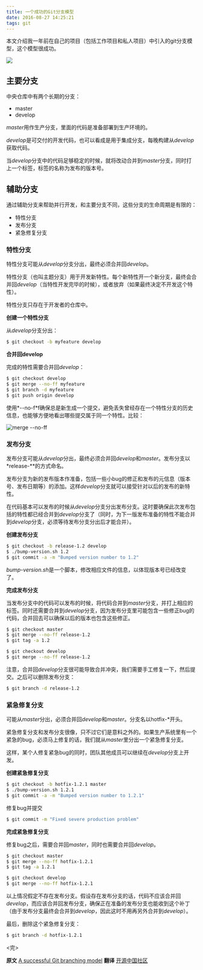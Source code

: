 ```yaml
---
title: 一个成功的Git分支模型
date: 2016-08-27 14:25:21
tags: git
---
```

本文介绍我一年前在自己的项目（包括工作项目和私人项目）中引入的git分支模型，这个模型很成功。
<!-- more -->

![](http://segmentfault.com/img/bVbYDS)

## 主要分支
中央仓库中有两个长期的分支：
* master
* develop

*master*用作生产分支，里面的代码是准备部署到生产环境的。

*develop*是可交付的开发代码，也可以看成是用于集成分支，每晚构建从*develop*获取代码。

当*develop*分支中的代码足够稳定的时候，就将改动合并到*master*分支，同时打上一个标签，标签的名称为发布的版本号。

## 辅助分支
通过辅助分支来帮助并行开发，和主要分支不同，这些分支的生命周期是有限的：

* 特性分支
* 发布分支
* 紧急修复分支

### 特性分支
特性分支可能从*develop*分支分出，最终必须合并回*develop*。

特性分支（也叫主题分支）用于开发新特性。每个新特性开一个新分支，最终会合并回*develop*（当特性开发完毕的时候），或者放弃（如果最终决定不开发这个特性）。

特性分支只存在于开发者的仓库中。

**创建一个特性分支**

从*develop*分支分出：

```bash
$ git checkout -b myfeature develop
```

**合并回develop**

完成的特性需要合并回*develop*：

```bash
$ git checkout develop
$ git merge --no-ff myfeature
$ git branch -d myfeature
$ git push origin develop
```

使用*--no-f*f确保总是新生成一个提交，避免丢失曾经存在一个特性分支的历史信息，也能够方便地看出哪些提交属于同一个特性。比较：

![merge --no-ff](http://segmentfault.com/img/bVbYDZ)

### 发布分支

发布分支可能从*develop*分出，最终必须合并回*develop*和*master*。发布分支以*release-\**的方式命名。

发布分支为新的发布版本作准备，包括一些小bug的修正和发布的元信息（版本号、发布日期等）的添加。这样*develop*分支就可以接受针对以后的发布的新特性。

在代码基本可以发布的时候从*develop*分支分出发布分支。这时要确保此次发布包括的特性都已经合并到*develop*分支了（同时，为下一版发布准备的特性不能合并到*develop*分支，必须等待发布分支分出后才能合并）。

**创建发布分支**

```bash
$ git checkout -b release-1.2 develop
$ ./bump-version.sh 1.2
$ git commit -a -m "Bumped version number to 1.2"
```
*bump-version.sh*是一个脚本，修改相应文件的信息，以体现版本号已经改变了。

**完成发布分支**

当发布分支中的代码可以发布的时候，将代码合并到*master*分支，并打上相应的标签。同时还需要合并到*develop*分支，因为发布分支里可能包含一些修正bug的代码，合并回去可以确保以后的版本也包含这些修正。

```bash
$ git checkout master
$ git merge --no-ff release-1.2
$ git tag -a 1.2

$ git checkout develop
$ git merge --no-ff release-1.2
```
注意，合并回*develop*分支很可能导致合并冲突，我们需要手工修复一下，然后提交。之后可以删除发布分支：

```bash
$ git branch -d release-1.2
```

### 紧急修复分支
可能从*master*分出，必须合并回*develop*和*master*。分支名以hotfix-*开头。

紧急修复分支和发布分支很像，只不过它们是意料之外的。如果生产系统里有一个紧急的bug，必须马上修复的话，我们就从*master*里分出一个紧急修复分支。

这样，某个人修复紧急bug的同时，团队其他成员可以继续在*develop*分支上开发。

**创建紧急修复分支**

```bash
$ git checkout -b hotfix-1.2.1 master
$ ./bump-version.sh 1.2.1
$ git commit -a -m "Bumped version number to 1.2.1"
```
修复bug并提交

```bash
$ git commit -m "Fixed severe production problem"
```
**完成紧急修复分支**

修复bug之后，需要合并回*master*，同时也需要合并回*develop*。

```bash
$ git checkout master
$ git merge --no-ff hotfix-1.2.1
$ git tag -a 1.2.1

$ git checkout develop
$ git merge --no-ff hotfix-1.2.1
```
以上情况假定不存在发布分支。假设存在发布分支的话，代码不应该合并回*develop*，而应该合并回发布分支，确保正在准备的发布分支也能收到这个补丁（由于发布分支最终会合并到*develop*，因此这时不用再另外合并到*develop*）。

最后，删除这个紧急修复分支：

```bash
$ git branch -d hotfix-1.2.1
```
<完>

**原文** [A successful Git branching model](http://nvie.com/posts/a-successful-git-branching-model/)
**翻译** [开源中国社区](http://www.oschina.net/translate/a-successful-git-branching-model)

